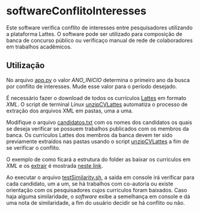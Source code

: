 # softwareConflitoInteresses
Este software verifica conflito de interesses entre pesquisadores utilizando a plataforma Lattes. O software pode ser utilizado para composição de banca de concurso público ou verificaço manual de rede de colaboradores em trabalhos acadêmicos.

## Utilização
No arquivo [app.py](https://github.com/marcielbp/softwareConflitoInteresses/blob/master/app.py) o valor *ANO_INICIO* determina o primeiro ano da busca por conflito de interesses. Mude esse valor para o período desejado.

É necessário fazer o download de todos os currículos [Lattes](http://lattes.cnpq.br/) em formato *XML*. O script de terminal Linux [unzipCVLattes](https://github.com/marcielbp/softwareConflitoInteresses/blob/master/unzipCVLattes.sh) automatiza o processo de extração dos arquivos XML em pastas, uma a uma.

Modifique o arquivo [candidatos.txt](https://github.com/marcielbp/softwareConflitoInteresses/blob/master/candidatos.txt) com os nomes dos candidatos os quais se deseja verificar se possuem trabalhos publicados com os membros da banca. Os curriculos Lattes dos membros da banca devem ter sido previamente extraídos nas pastas usando o script [unzipCVLattes](https://github.com/marcielbp/softwareConflitoInteresses/blob/master/unzipCVLattes.sh) a fim de se verificar o conflito.

O exemplo de como ficará a estrutura do folder as baixar os curriculos em *XML* e os [extrair](https://github.com/marcielbp/softwareConflitoInteresses/blob/master/unzipCVLattes.sh) é mostrada [neste link](https://github.com/marcielbp/softwareConflitoInteresses/blob/master/image.png).

Ao executar o arquivo [testSimilarity.sh](https://github.com/marcielbp/softwareConflitoInteresses/blob/master/testSimilarity.sh), a saída em console irá verificar para cada candidato, um a um, se há trabalhos com co-autoria ou existe orientação com os pesquisadores cujos curriculos foram baixados. Caso haja alguma similaridade, o *software* exibe a semelhança em console e dá uma nota de similaridade, a fim do usuário decidir se há conflito ou não.
